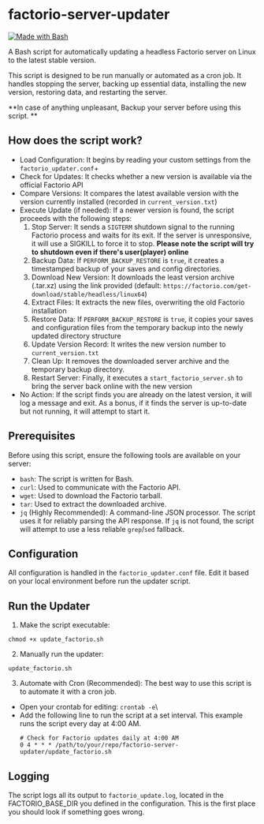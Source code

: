 # factorio-server-updater

[![Made with Bash](https://img.shields.io/badge/Made%20with-Bash-1f425f.svg)](https://www.gnu.org/software/bash/)

A Bash script for automatically updating a headless Factorio server on Linux to the latest stable version.

This script is designed to be run manually or automated as a cron job. It handles stopping the server, backing up essential data, installing the new version, restoring data, and restarting the server.

**In case of anything unpleasant, Backup your server before using this script. **

## How does the script work?

+ Load Configuration: It begins by reading your custom settings from the ```factorio_updater.conf```+
+  Check for Updates: It checks whether a new version is available via the official Factorio API
+ Compare Versions: It compares the latest available version with the version currently installed (recorded in ```current_version.txt```)
+ Execute Update (if needed): If a newer version is found, the script proceeds with the following steps:
   1. Stop Server: It sends a ```SIGTERM``` shutdown signal to the running Factorio process and waits for its exit. If the server is unresponsive, it will use a SIGKILL to force it to stop. **Please note the script will try to shutdown even if there's user(player) online**
   2. Backup Data: If ```PERFORM_BACKUP_RESTORE``` is ```true```, it creates a timestamped backup of your saves and config directories.
   3. Download New Version: It downloads the least version archive (.tar.xz) using the link provided (default: ```https://factorio.com/get-download/stable/headless/linux64```)
   4. Extract Files: It extracts the new files, overwriting the old Factorio installation
   5. Restore Data: If ```PERFORM_BACKUP_RESTORE``` is ```true```, it copies your saves and configuration files from the temporary backup into the newly updated directory structure
   6. Update Version Record: It writes the new version number to ```current_version.txt```
   7. Clean Up: It removes the downloaded server archive and the temporary backup directory.
   8. Restart Server: Finally, it executes a ```start_factorio_server.sh``` to bring the server back online with the new version
+ No Action: If the script finds you are already on the latest version, it will log a message and exit. As a bonus, if it finds the server is up-to-date but not running, it will attempt to start it.
## Prerequisites

Before using this script, ensure the following tools are available on your server:

-   `bash`: The script is written for Bash.
-   `curl`: Used to communicate with the Factorio API.
-   `wget`: Used to download the Factorio tarball.
-   `tar`: Used to extract the downloaded archive.
-   `jq` (Highly Recommended): A command-line JSON processor. The script uses it for reliably parsing the API response. If `jq` is not found, the script will attempt to use a less reliable `grep`/`sed` fallback.

## Configuration

All configuration is handled in the ```factorio_updater.conf``` file. Edit it based on your local environment before run the updater script.

## Run the Updater

1. Make the script executable:
```
chmod +x update_factorio.sh
```
2. Manually run the updater:
```
update_factorio.sh
```
3. Automate with Cron (Recommended): The best way to use this script is to automate it with a cron job.
+ Open your crontab for editing: ```crontab -e```\
+ Add the following line to run the script at a set interval. This example runs the script every day at 4:00 AM.
  ```
  # Check for Factorio updates daily at 4:00 AM
  0 4 * * * /path/to/your/repo/factorio-server-updater/update_factorio.sh
  ```
## Logging
The script logs all its output to ```factorio_update.log```, located in the FACTORIO_BASE_DIR you defined in the configuration. This is the first place you should look if something goes wrong.
